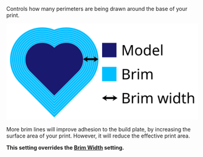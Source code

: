Controls how many perimeters are being drawn around the base of your print.

![This brim has 8 lines.](images/brim_width.svg)

More brim lines will improve adhesion to the build plate, by increasing the surface area of your print. However, it will reduce the effective print area.

**This setting overrides the [Brim Width](brim_width) setting.**